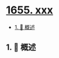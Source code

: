 # [1655. xxx](https://github.com/Tdahuyou/TNotes.leetcode/tree/main/notes/1655.%20xxx)

<!-- region:toc -->

- [1. 📝 概述](#1--概述)

<!-- endregion:toc -->

## 1. 📝 概述
